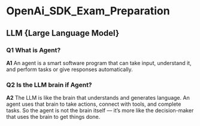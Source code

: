 # OpenAi_SDK_Exam_Preparation

## **LLM {Large Language Model}**

### Q1 What is Agent?
**A1** An agent is a smart software program that can take input, understand it, and perform tasks or give responses automatically.
### Q2 Is the LLM brain if Agent?
**A2** The LLM is like the brain that understands and generates language. An agent uses that brain to take actions, connect with tools, and complete tasks. So the agent is        not the brain itself — it’s more like the decision-maker that uses the brain to get things done.
